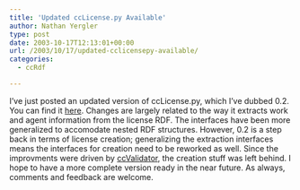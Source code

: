 ```yaml
---
title: 'Updated ccLicense.py Available'
author: Nathan Yergler
type: post
date: 2003-10-17T12:13:01+00:00
url: /2003/10/17/updated-cclicensepy-available/
categories:
  - ccRdf

---
```

I’ve just posted an updated version of ccLicense.py, which I’ve dubbed 0.2. You
can find it [here][1]. Changes are largely related to the way it extracts work
and agent information from the license <span class="caps">RDF</span>. The
interfaces have been more generalized to accomodate nested <span
class="caps">RDF</span> structures. However, 0.2 is a step back in terms of
license creation; generalizing the extraction interfaces means the interfaces
for creation need to be reworked as well. Since the improvments were driven by
[ccValidator][2], the creation stuff was left behind. I hope to have a more
complete version ready in the near future. As always, comments and feedback are
welcome.

 [1]: http://www.yergler.net/projects/cclicense/cclicense.02.txt
 [2]: http://www.yergler.net/projects/ccvalidator